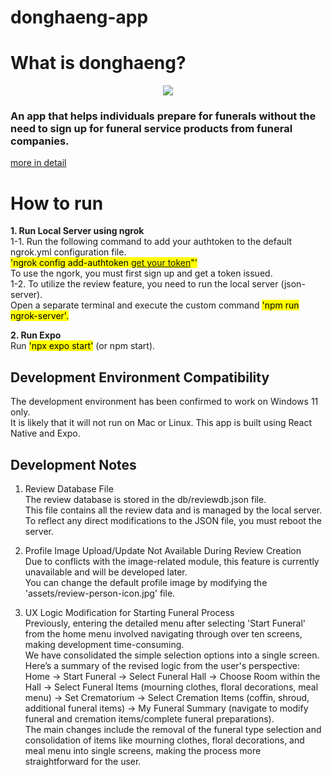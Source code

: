 ﻿# donghaeng-app

# What is donghaeng?
<p align="center">
<img src="https://github.com/jaewonyeee/donghaeng-app/assets/129675209/0cc863ad-813c-4bfe-adb4-a05c4a2acb8e">
</p>

### An app that helps individuals prepare for funerals without the need to sign up for funeral service products from funeral companies.
[more in detail](https://sites.google.com/view/donghaengapp?usp=sharing)


# How to run<br>
**1. Run Local Server using ngrok<br>**
1-1. Run the following command to add your authtoken to the default ngrok.yml configuration file. <br><mark>'ngrok config add-authtoken [get your token](https://dashboard.ngrok.com/get-started/setup/windows)"'</mark><br> To use the ngork, you must first sign up and get a token issued. <br>
1-2. To utilize the review feature, you need to run the local server (json-server). <br>Open a separate terminal and execute the custom command <mark>'npm run ngrok-server'.</mark> <br>

**2. Run Expo<br>**
Run <mark>'npx expo start'</mark> (or npm start).

## Development Environment Compatibility
The development environment has been confirmed to work on Windows 11 only.<br> It is likely that it will not run on Mac or Linux. This app is built using React Native and Expo.


## Development Notes

1. Review Database File<br>
The review database is stored in the db/reviewdb.json file. <br>This file contains all the review data and is managed by the local server. <br>To reflect any direct modifications to the JSON file, you must reboot the server.

2. Profile Image Upload/Update Not Available During Review Creation<br>
Due to conflicts with the image-related module, this feature is currently unavailable and will be developed later. <br>You can change the default profile image by modifying the 'assets/review-person-icon.jpg' file.

3. UX Logic Modification for Starting Funeral Process<br>
Previously, entering the detailed menu after selecting 'Start Funeral' from the home menu involved navigating through over ten screens, making development time-consuming.<br> We have consolidated the simple selection options into a single screen. <br>Here’s a summary of the revised logic from the user's perspective:
Home -> Start Funeral -> Select Funeral Hall -> Choose Room within the Hall -> Select Funeral Items (mourning clothes, floral decorations, meal menu) -> Set Crematorium -> Select Cremation Items (coffin, shroud, additional funeral items) -> My Funeral Summary (navigate to modify funeral and cremation items/complete funeral preparations).<br>
The main changes include the removal of the funeral type selection and consolidation of items like mourning clothes, floral decorations, and meal menu into single screens, making the process more straightforward for the user.
